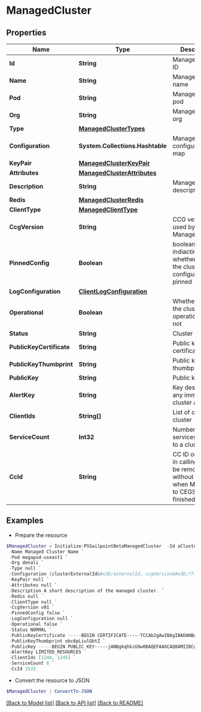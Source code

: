 # ManagedCluster
## Properties

Name | Type | Description | Notes
------------ | ------------- | ------------- | -------------
**Id** | **String** | ManagedCluster ID | 
**Name** | **String** | ManagedCluster name | [optional] 
**Pod** | **String** | ManagedCluster pod | [optional] 
**Org** | **String** | ManagedCluster org | [optional] 
**Type** | [**ManagedClusterTypes**](ManagedClusterTypes.md) |  | [optional] 
**Configuration** | **System.Collections.Hashtable** | ManagedProcess configuration map | [optional] 
**KeyPair** | [**ManagedClusterKeyPair**](ManagedClusterKeyPair.md) |  | [optional] 
**Attributes** | [**ManagedClusterAttributes**](ManagedClusterAttributes.md) |  | [optional] 
**Description** | **String** | ManagedCluster description | [optional] 
**Redis** | [**ManagedClusterRedis**](ManagedClusterRedis.md) |  | [optional] 
**ClientType** | [**ManagedClientType**](ManagedClientType.md) |  | 
**CcgVersion** | **String** | CCG version used by the ManagedCluster | 
**PinnedConfig** | **Boolean** | boolean flag indiacting whether or not the cluster configuration is pinned | [optional] [default to $false]
**LogConfiguration** | [**ClientLogConfiguration**](ClientLogConfiguration.md) |  | [optional] 
**Operational** | **Boolean** | Whether or not the cluster is operational or not | [optional] [default to $false]
**Status** | **String** | Cluster status | [optional] 
**PublicKeyCertificate** | **String** | Public key certificate | [optional] 
**PublicKeyThumbprint** | **String** | Public key thumbprint | [optional] 
**PublicKey** | **String** | Public key | [optional] 
**AlertKey** | **String** | Key describing any immediate cluster alerts | [optional] 
**ClientIds** | **String[]** | List of clients in a cluster | [optional] 
**ServiceCount** | **Int32** | Number of services bound to a cluster | [optional] [default to 0]
**CcId** | **String** | CC ID only used in calling CC, will be removed without notice when Migration to CEGS is finished | [optional] [default to "0"]

## Examples

- Prepare the resource
```powershell
$ManagedCluster = Initialize-PSSailpointBetaManagedCluster  -Id aClusterId `
 -Name Managed Cluster Name `
 -Pod megapod-useast1 `
 -Org denali `
 -Type null `
 -Configuration {clusterExternalId&#x3D;externalId, ccgVersion&#x3D;77.0.0} `
 -KeyPair null `
 -Attributes null `
 -Description A short description of the managed cluster. `
 -Redis null `
 -ClientType null `
 -CcgVersion v01 `
 -PinnedConfig false `
 -LogConfiguration null `
 -Operational false `
 -Status NORMAL `
 -PublicKeyCertificate -----BEGIN CERTIFICATE-----TCCAb2gAwIBAgIBADANBgkqhkiG9w0BAQsFADAuMQ0wCwYDVQQD-----END CERTIFICATE----- `
 -PublicKeyThumbprint obc6pLiulGbtZ `
 -PublicKey -----BEGIN PUBLIC KEY-----jANBgkqhkiG9w0BAQEFAAOCAQ8AMIIBCgKCAQEA3WgnsxP52MDgBTfHR+5n4-----END PUBLIC KEY----- `
 -AlertKey LIMITED_RESOURCES `
 -ClientIds [1244, 1245] `
 -ServiceCount 6 `
 -CcId 1533
```

- Convert the resource to JSON
```powershell
$ManagedCluster | ConvertTo-JSON
```

[[Back to Model list]](../README.md#documentation-for-models) [[Back to API list]](../README.md#documentation-for-api-endpoints) [[Back to README]](../README.md)


